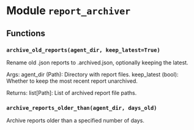# Module `report_archiver`

## Functions

### `archive_old_reports(agent_dir, keep_latest=True)`

Rename old .json reports to .archived.json, optionally keeping the latest.

Args:
    agent_dir (Path): Directory with report files.
    keep_latest (bool): Whether to keep the most recent report unarchived.

Returns:
    list[Path]: List of archived report file paths.

### `archive_reports_older_than(agent_dir, days_old)`

Archive reports older than a specified number of days.
